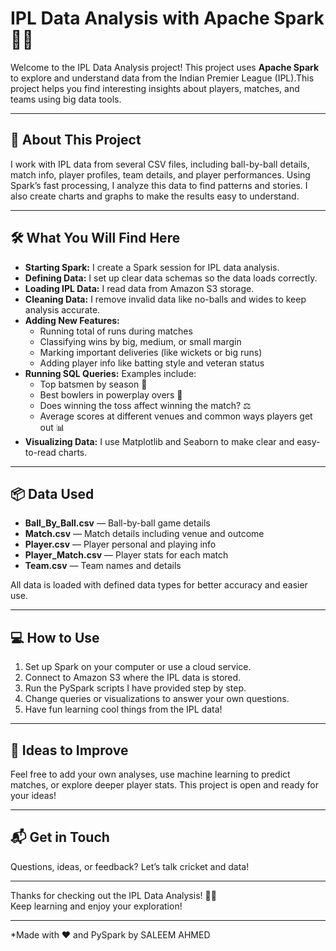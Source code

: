 # IPL Data Analysis with Apache Spark 🏏🔥

Welcome to the IPL Data Analysis project! This project uses **Apache Spark** to explore and understand data from the Indian Premier League (IPL).This project helps you find interesting insights about players, matches, and teams using big data tools.

---

## 🚀 About This Project

I work with IPL data from several CSV files, including ball-by-ball details, match info, player profiles, team details, and player performances. Using Spark’s fast processing, I analyze this data to find patterns and stories. I also create charts and graphs to make the results easy to understand.

---

## 🛠️ What You Will Find Here

- **Starting Spark:** I create a Spark session for IPL data analysis.
- **Defining Data:** I set up clear data schemas so the data loads correctly.
- **Loading IPL Data:** I read data from Amazon S3 storage.
- **Cleaning Data:** I remove invalid data like no-balls and wides to keep analysis accurate.
- **Adding New Features:** 
  - Running total of runs during matches
  - Classifying wins by big, medium, or small margin
  - Marking important deliveries (like wickets or big runs)
  - Adding player info like batting style and veteran status
- **Running SQL Queries:** Examples include:
  - Top batsmen by season 🏅
  - Best bowlers in powerplay overs 💨
  - Does winning the toss affect winning the match? ⚖️
  - Average scores at different venues and common ways players get out 📊
- **Visualizing Data:** I use Matplotlib and Seaborn to make clear and easy-to-read charts.

---

## 📦 Data Used

- **Ball_By_Ball.csv** — Ball-by-ball game details
- **Match.csv** — Match details including venue and outcome
- **Player.csv** — Player personal and playing info
- **Player_Match.csv** — Player stats for each match
- **Team.csv** — Team names and details

All data is loaded with defined data types for better accuracy and easier use.

---

## 💻 How to Use

1. Set up Spark on your computer or use a cloud service.
2. Connect to Amazon S3 where the IPL data is stored.
3. Run the PySpark scripts I have provided step by step.
4. Change queries or visualizations to answer your own questions.
5. Have fun learning cool things from the IPL data!

---

## 🙌 Ideas to Improve

Feel free to add your own analyses, use machine learning to predict matches, or explore deeper player stats. This project is open and ready for your ideas!

---

## 📬 Get in Touch

Questions, ideas, or feedback? Let’s talk cricket and data!

---

Thanks for checking out the IPL Data Analysis! 🏏💡  
Keep learning and enjoy your exploration!

---

*Made with ❤️ and PySpark by SALEEM AHMED
